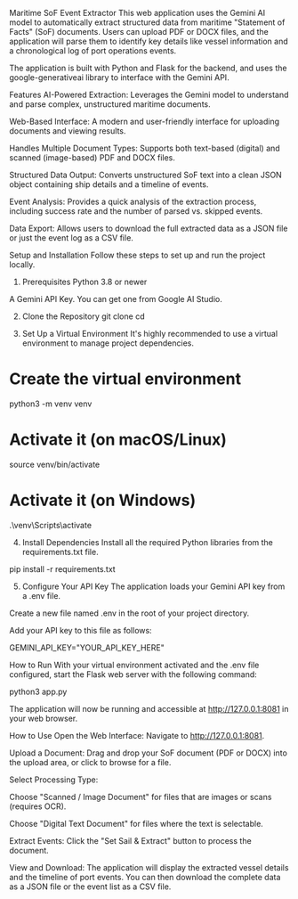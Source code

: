 Maritime SoF Event Extractor
This web application uses the Gemini AI model to automatically extract structured data from maritime "Statement of Facts" (SoF) documents. Users can upload PDF or DOCX files, and the application will parse them to identify key details like vessel information and a chronological log of port operations events.

The application is built with Python and Flask for the backend, and uses the google-generativeai library to interface with the Gemini API.

Features
AI-Powered Extraction: Leverages the Gemini model to understand and parse complex, unstructured maritime documents.

Web-Based Interface: A modern and user-friendly interface for uploading documents and viewing results.

Handles Multiple Document Types: Supports both text-based (digital) and scanned (image-based) PDF and DOCX files.

Structured Data Output: Converts unstructured SoF text into a clean JSON object containing ship details and a timeline of events.

Event Analysis: Provides a quick analysis of the extraction process, including success rate and the number of parsed vs. skipped events.

Data Export: Allows users to download the full extracted data as a JSON file or just the event log as a CSV file.

Setup and Installation
Follow these steps to set up and run the project locally.

1. Prerequisites
Python 3.8 or newer

A Gemini API Key. You can get one from Google AI Studio.

2. Clone the Repository
git clone <your-repository-url>
cd <your-repository-directory>

3. Set Up a Virtual Environment
It's highly recommended to use a virtual environment to manage project dependencies.

# Create the virtual environment
python3 -m venv venv

# Activate it (on macOS/Linux)
source venv/bin/activate

# Activate it (on Windows)
.\venv\Scripts\activate

4. Install Dependencies
Install all the required Python libraries from the requirements.txt file.

pip install -r requirements.txt

5. Configure Your API Key
The application loads your Gemini API key from a .env file.

Create a new file named .env in the root of your project directory.

Add your API key to this file as follows:

GEMINI_API_KEY="YOUR_API_KEY_HERE"

How to Run
With your virtual environment activated and the .env file configured, start the Flask web server with the following command:

python3 app.py

The application will now be running and accessible at http://127.0.0.1:8081 in your web browser.

How to Use
Open the Web Interface: Navigate to http://127.0.0.1:8081.

Upload a Document: Drag and drop your SoF document (PDF or DOCX) into the upload area, or click to browse for a file.

Select Processing Type:

Choose "Scanned / Image Document" for files that are images or scans (requires OCR).

Choose "Digital Text Document" for files where the text is selectable.

Extract Events: Click the "Set Sail & Extract" button to process the document.

View and Download: The application will display the extracted vessel details and the timeline of port events. You can then download the complete data as a JSON file or the event list as a CSV file.